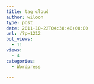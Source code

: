 ```yaml
---
title: tag cloud
author: wiloon
type: post
date: 2011-10-22T04:38:40+00:00
url: /?p=1212
bot_views:
  - 11
views:
  - 4
categories:
  - Wordpress

---
```

<?php wp\_tag\_cloud( $args ); ?>